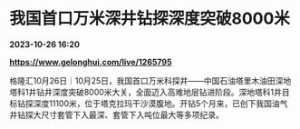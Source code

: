 # 我国首口万米深井钻探深度突破8000米

**2023-10-26 16:20**

**https://www.gelonghui.com/live/1265795**

格隆汇10月26日｜10月25日，我国首口万米科探井——中国石油塔里木油田深地塔科1井钻井深度突破8000米大关，全面迈入高难地层钻进阶段。深地塔科1井目标钻探深度11100米，位于塔克拉玛干沙漠腹地。开钻5个月来，已创下我国油气井钻探大尺寸套管下入最深、套管下入吨位最大等多项纪录。